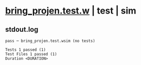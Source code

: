 # [bring_projen.test.w](../../../../../examples/tests/valid/bring_projen.test.w) | test | sim

## stdout.log
```log
pass ─ bring_projen.test.wsim (no tests)
 
Tests 1 passed (1)
Test Files 1 passed (1)
Duration <DURATION>
```

